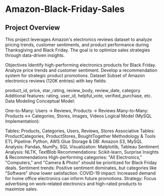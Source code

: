 # Amazon-Black-Friday-Sales
## Project Overview
This project leverages Amazon's electronics reviews dataset to analyze pricing trends, customer sentiments, and product performance during Thanksgiving and Black Friday. The goal is to optimize sales strategies through data-driven insights.

Objectives
Identify high-performing electronics products for Black Friday.
Analyze price trends and customer sentiment.
Develop a recommendation system for strategic product promotions.
Dataset
Subset of Amazon electronics reviews (120K entries) with key fields:

product_id, price, star_rating, review_body, review_date, category
Additional features: rating, user_id, helpful_vote, verified_purchase, etc.
Data Modeling
Conceptual Model:

One-to-Many: Users → Reviews, Products → Reviews
Many-to-Many: Products ↔ Categories, Stores, Images, Videos
Logical Model (MySQL Implementation):

Tables: Products, Categories, Users, Reviews, Stores
Associative Tables: ProductCategories, ProductStores, BoughtTogether
Methodology & Tools
ETL Pipeline: Python, AWS Glue
Storage & DB: Amazon S3, MySQL
Analysis: Pandas, NumPy, SQL
Visualization: Matplotlib, Tableau
Sentiment Analysis: NLTK, TextBlob
Recommendations: Scikit-learn, Surprise
Insights & Recommendations
High-performing categories: "All Electronics," "Computers," and "Camera & Photo" should be prioritized for Black Friday deals.
Sentiment trends: Positive sentiment dominates, but categories like "Software" show lower satisfaction.
COVID-19 impact: Increased demand for home office electronics can inform future promotions.
Strategy: Focus advertising on work-related electronics and high-rated products to maximize sales.

